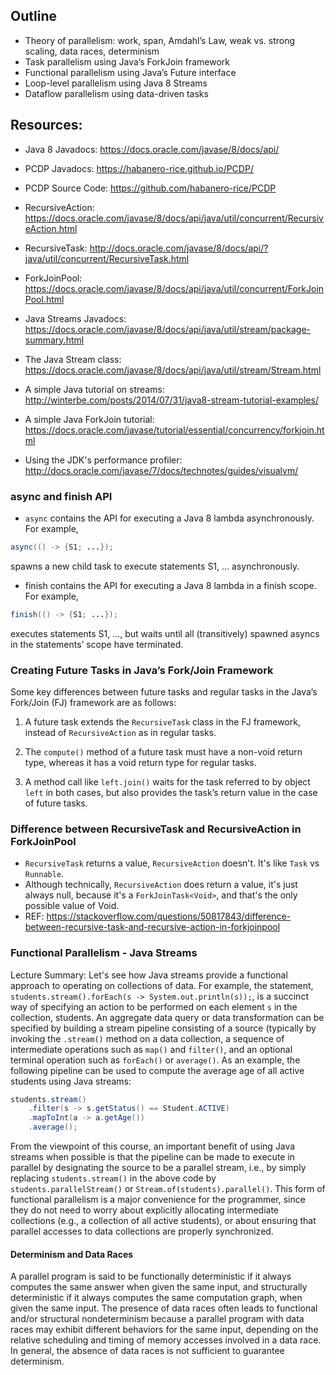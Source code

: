 ## Outline

* Theory of parallelism: work, span, Amdahl’s Law, weak vs. strong scaling, data races, determinism
* Task parallelism using Java’s ForkJoin framework
* Functional parallelism using Java’s Future interface
* Loop-level parallelism using Java 8 Streams
* Dataflow parallelism using data-driven tasks

## Resources:

* Java 8 Javadocs: https://docs.oracle.com/javase/8/docs/api/

* PCDP Javadocs: https://habanero-rice.github.io/PCDP/

* PCDP Source Code: https://github.com/habanero-rice/PCDP

* RecursiveAction: https://docs.oracle.com/javase/8/docs/api/java/util/concurrent/RecursiveAction.html

* RecursiveTask: http://docs.oracle.com/javase/8/docs/api/?java/util/concurrent/RecursiveTask.html

* ForkJoinPool: https://docs.oracle.com/javase/8/docs/api/java/util/concurrent/ForkJoinPool.html

* Java Streams Javadocs: https://docs.oracle.com/javase/8/docs/api/java/util/stream/package-summary.html

* The Java Stream class: https://docs.oracle.com/javase/8/docs/api/java/util/stream/Stream.html

* A simple Java tutorial on streams: http://winterbe.com/posts/2014/07/31/java8-stream-tutorial-examples/

* A simple Java ForkJoin tutorial: https://docs.oracle.com/javase/tutorial/essential/concurrency/forkjoin.html

* Using the JDK's performance profiler: http://docs.oracle.com/javase/7/docs/technotes/guides/visualvm/


### async and finish API
* `async` contains the API for executing a Java 8 lambda asynchronously. For example,

```java
async(() -> {S1; ...});
```
spawns a new child task to execute statements S1, ... asynchronously.

* finish contains the API for executing a Java 8 lambda in a finish scope. For example,

```java
finish(() -> {S1; ...});
```

executes statements S1, ..., but waits until all (transitively) spawned asyncs in the statements’ scope
have terminated.


###  Creating Future  Tasks  in Java’s  Fork/Join Framework

Some key differences between future tasks and regular tasks in the Java’s Fork/Join (FJ) framework are as follows:

1. A future task extends the `RecursiveTask` class in the FJ framework, instead of `RecursiveAction` as in regular tasks.

2. The `compute()` method of a future task must have a non-void return type, whereas it has a void return type  for  regular tasks.

3. A method call like `left.join()` waits for the task referred to by object `left` in both cases, but also provides the task’s return value  in the case of future tasks.

### Difference between RecursiveTask and RecursiveAction in ForkJoinPool
* `RecursiveTask` returns a value, `RecursiveAction` doesn't. It's like `Task` vs `Runnable`.
* Although technically, `RecursiveAction` does return a value, it's just always null, because it's a `ForkJoinTask<Void>`, and that's the only possible value of Void.
* REF: https://stackoverflow.com/questions/50817843/difference-between-recursive-task-and-recursive-action-in-forkjoinpool


### Functional Parallelism - Java Streams

Lecture Summary: Let's see how Java streams provide  a  functional approach to operating on collections of data. For example, the statement, `students.stream().forEach(s -> System.out.println(s));`, is a succinct way of specifying an action to be performed on each element `s` in the collection, students.  An aggregate data query or data transformation can be specified by  building a stream  pipeline consisting of a source (typically by  invoking the `.stream()` method on a data collection, a sequence of intermediate operations such as `map()` and `filter()`, and an optional terminal operation such as `forEach()` or `average()`.  As an example, the following pipeline can be used to compute the average age of all active  students using Java streams:

```java
students.stream()
    .filter(s -> s.getStatus() == Student.ACTIVE)
    .mapToInt(a -> a.getAge())
    .average();
```

From the viewpoint of this course, an important benefit of using Java  streams when possible is that the  pipeline can be made to execute in parallel by designating the source to be a parallel stream, i.e., by simply replacing `students.stream()` in the above code by `students.parallelStream()` or `Stream.of(students).parallel()`. This form of functional parallelism is a major convenience for the programmer, since they do not need to worry about explicitly allocating intermediate collections (e.g., a collection of all active students), or about ensuring that parallel accesses to data collections are  properly synchronized.

#### Determinism and Data Races
A parallel program is said to be functionally deterministic if it always computes the same answer when given the same input, and structurally deterministic if it always computes the same computation graph, when given the same input. The presence of data races often leads to functional and/or structural nondeterminism because a parallel program with data races may exhibit different behaviors for the same input, depending on the relative scheduling and timing of memory accesses involved in a data race. In general, the absence of data races is not sufficient to guarantee determinism.
